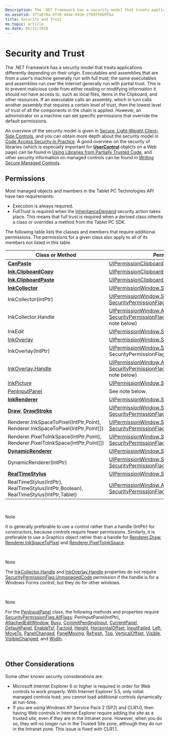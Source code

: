 ```yaml
---
Description: The .NET Framework has a security model that treats applications differently depending on their origin.
ms.assetid: 37fa870a-6f38-44ae-943e-27697f6b9fba
title: Security and Trust
ms.topic: article
ms.date: 05/31/2018
---
```


# Security and Trust

The .NET Framework has a security model that treats applications differently depending on their origin. Executables and assemblies that are from a user's machine generally run with full trust; the same executables and assemblies run over the Internet generally run with partial trust. This is to prevent malicious code from either reading or modifying information it should not have access to, such as local files, items in the Clipboard, and other resources. If an executable calls an assembly, which in turn calls another assembly that requires a certain level of trust, then the lowest level of trust of all the components in the chain is applied. However, an administrator on a machine can set specific permissions that override the default permissions.

An overview of the security model is given in [Secure, Light-Weight Client-Side Controls](https://msdn.microsoft.com/magazine/cc301932.aspx), and you can obtain more depth about the security model in [Code Access Security in Practice](https://docs.microsoft.com/previous-versions/msp-n-p/ff648663(v=pandp.10)). A good overview on the security of libraries (which is especially important for [**UserControl**](https://msdn.microsoft.com/library/BR227647(v=Win.10).aspx) objects on a Web page) can be found in [Using Libraries from Partially Trusted Code](https://msdn.microsoft.com/library/default.asp?url=/library/cpguide/html/cpconusinglibrariesfrompartiallytrustedcode.asp), and other security information on managed controls can be found in [Writing Secure Managed Controls](https://msdn.microsoft.com/library/default.asp?url=/library/cpguide/html/cpconwritingsecuremanagedcontrols.asp?frame=true).

## Permissions

Most managed objects and members in the Tablet PC Technologies API have two requirements:

-   Execution is always required.
-   FullTrust is required when the [InheritanceDemand](https://msdn.microsoft.com/library/3scex4y1(v=VS.96).aspx) security action takes place. This means that full trust is required when a derived class inherits a class or overrides a method from the Tablet PC SDK.

The following table lists the classes and members that require additional permissions. The permissions for a given class also apply to all of its members not listed in this table.



| Class or Method                                                                       | Permissions                                                                                                                                                                                                    |
|---------------------------------------------------------------------------------------|----------------------------------------------------------------------------------------------------------------------------------------------------------------------------------------------------------------|
| [**CanPaste**](/windows/desktop/api/msinkaut/nf-msinkaut-iinkdisp-canpaste)                                                  | [UIPermissionClipboard.AllClipboard](https://msdn.microsoft.com/library/y173aaya(v=VS.90).aspx)<br/>                                                                                                           |
| [**Ink.ClipboardCopy**](/windows/desktop/api/msinkaut/nf-msinkaut-iinkdisp-clipboardcopy)                                    | [UIPermissionClipboard.OwnClipboard](https://msdn.microsoft.com/library/y173aaya(v=VS.90).aspx)<br/>                                                                                                           |
| [**Ink.ClipboardPaste**](/windows/desktop/api/msinkaut/nf-msinkaut-iinkdisp-clipboardpaste)                                  | [UIPermissionClipboard.AllClipboard](https://msdn.microsoft.com/library/y173aaya(v=VS.90).aspx)<br/>                                                                                                           |
| [**InkCollector**](inkcollector-class.md)                                            | [UIPermissionWindow.SafeTopLevelWindows](https://msdn.microsoft.com/library/twekyadz(v=VS.90).aspx)<br/>                                                                                                          |
| InkCollector(IntPtr)                                                                  | [UIPermissionWindow.SafeTopLevelWindows](https://msdn.microsoft.com/library/twekyadz(v=VS.90).aspx) and [SecurityPermissionFlag.UnmanagedCode](https://msdn.microsoft.com/library/xc5yzfbx(v=VS.96).aspx)<br/>         |
| InkCollector.Handle                                                                   | [UIPermissionWindow.AllWindows](https://msdn.microsoft.com/library/twekyadz(v=VS.90).aspx) and [SecurityPermissionFlag.UnmanagedCode](https://msdn.microsoft.com/library/xc5yzfbx(v=VS.96).aspx) (see note below)<br/> |
| InkEdit                                                                               | [UIPermissionWindow.SafeTopLevelWindows](https://msdn.microsoft.com/library/twekyadz(v=VS.90).aspx)<br/>                                                                                                          |
| [InkOverlay](https://msdn.microsoft.com/library/ms552322(v=VS.100).aspx)                                   | [UIPermissionWindow.SafeTopLevelWindows](https://msdn.microsoft.com/library/twekyadz(v=VS.90).aspx)<br/>                                                                                                          |
| InkOverlay(IntPtr)                                                                    | [UIPermissionWindow.SafeTopLevelWindows](https://msdn.microsoft.com/library/twekyadz(v=VS.90).aspx) and SecurityPermissionFlag.UnmanagedCode<br/>                                                                 |
| [InkOverlay.Handle](https://msdn.microsoft.com/library/ms833109(v=MSDN.10).aspx)                      | [UIPermissionWindow.AllWindows](https://msdn.microsoft.com/library/twekyadz(v=VS.90).aspx) and [SecurityPermissionFlag.UnmanagedCode](https://msdn.microsoft.com/library/xc5yzfbx(v=VS.96).aspx) (see note below)<br/> |
| [InkPicture](https://msdn.microsoft.com/library/Aa514604(v=MSDN.10).aspx)                                   | [UIPermissionWindow.SafeTopLevelWindows](https://msdn.microsoft.com/library/twekyadz(v=VS.90).aspx)<br/>                                                                                                          |
| [PenInputPanel](https://msdn.microsoft.com/library/Aa514041(v=MSDN.10).aspx)                             | See note below.<br/>                                                                                                                                                                                     |
| [**InkRenderer**](inkrenderer-class.md)                                              | [UIPermissionWindow.SafeTopLevelWindows](https://msdn.microsoft.com/library/twekyadz(v=VS.90).aspx)<br/>                                                                                                          |
| [**Draw**](/windows/desktop/api/msinkaut/nf-msinkaut-iinkrenderer-draw), [**DrawStroke**](/windows/desktop/api/msinkaut/nf-msinkaut-iinkrenderer-drawstroke)        | [UIPermissionWindow.SafeTopLevelWindows](https://msdn.microsoft.com/library/twekyadz(v=VS.90).aspx) and [SecurityPermissionFlag.UnmanagedCode](https://msdn.microsoft.com/library/xc5yzfbx(v=VS.96).aspx)<br/>         |
| Renderer.InkSpaceToPixel(IntPtr,Point), Renderer.InkSpaceToPixel(IntPtr,Point\[\])    | [UIPermissionWindow.SafeTopLevelWindows](https://msdn.microsoft.com/library/twekyadz(v=VS.90).aspx) and [SecurityPermissionFlag.UnmanagedCode](https://msdn.microsoft.com/library/xc5yzfbx(v=VS.96).aspx)<br/>         |
| Renderer.PixelToInkSpace(IntPtr,Point), Renderer.PixelToInkSpace(IntPtr,Point\[\])    | [UIPermissionWindow.SafeTopLevelWindows](https://msdn.microsoft.com/library/twekyadz(v=VS.90).aspx) and [SecurityPermissionFlag.UnmanagedCode](https://msdn.microsoft.com/library/xc5yzfbx(v=VS.96).aspx)<br/>         |
| [**DynamicRenderer**](https://msdn.microsoft.com/library/ms701168(v=VS.85).aspx)                                      | [UIPermissionWindow.SafeTopLevelWindows](https://msdn.microsoft.com/library/twekyadz(v=VS.90).aspx)<br/>                                                                                                          |
| DynamicRenderer(IntPtr)                                                               | [UIPermissionWindow.SafeTopLevelWindows](https://msdn.microsoft.com/library/twekyadz(v=VS.90).aspx) and [SecurityPermissionFlag.UnmanagedCode](https://msdn.microsoft.com/library/xc5yzfbx(v=VS.96).aspx)<br/>         |
| [**RealTimeStylus**](realtimestylus-class.md)                                        | [UIPermissionWindow.SafeTopLevelWindows](https://msdn.microsoft.com/library/twekyadz(v=VS.90).aspx)<br/>                                                                                                          |
| RealTimeStylus(IntPtr), RealTimeStylus(IntPtr,Boolean), RealTimeStylus(IntPtr,Tablet) | [UIPermissionWindow.AllWindows](https://msdn.microsoft.com/library/twekyadz(v=VS.90).aspx) and [SecurityPermissionFlag.UnmanagedCode](https://msdn.microsoft.com/library/xc5yzfbx(v=VS.96).aspx)<br/>                  |



 

> [!Note]  
> It is generally preferable to use a control rather than a handle (IntPtr) for constructors, because controls require fewer permissions. Similarly, it is preferable to use a Graphics object rather than a handle for [Renderer.Draw](https://msdn.microsoft.com/library/ms828488(v=MSDN.10).aspx), [Renderer.InkSpaceToPixel](https://msdn.microsoft.com/library/ms828495(v=MSDN.10).aspx) and [Renderer.PixelToInkSpace](https://msdn.microsoft.com/library/ms828505(v=MSDN.10).aspx).

 

> [!Note]  
> The [InkCollector.Handle](https://msdn.microsoft.com/library/ms836504(v=MSDN.10).aspx) and [InkOverlay.Handle](https://msdn.microsoft.com/library/ms833109(v=MSDN.10).aspx) properties do not require [SecurityPermissionFlag.UnmanagedCode](https://msdn.microsoft.com/library/xc5yzfbx(v=VS.96).aspx) permission if the handle is for a Windows Forms control, but they do for other windows.

 

> [!Note]  
> For the [PenInputPanel](https://msdn.microsoft.com/library/Aa514041(v=MSDN.10).aspx) class, the following methods and properties require [SecurityPermissionFlag.AllFlags](https://msdn.microsoft.com/library/xc5yzfbx(v=VS.96).aspx): PenInputPanel(IntPtr), [AttachedEditWindow](https://msdn.microsoft.com/library/ms582240(v=VS.90).aspx), [Busy](https://msdn.microsoft.com/library/ms571975(v=VS.90).aspx), [CommitPendingInput](https://msdn.microsoft.com/library/ms569650(v=VS.90).aspx), [CurrentPanel](https://msdn.microsoft.com/library/ms571976(v=VS.90).aspx), [DefaultPanel](https://msdn.microsoft.com/library/ms571977(v=VS.90).aspx), [EnableTsf](https://msdn.microsoft.com/library/ms569656(v=VS.90).aspx), [Factoid](https://msdn.microsoft.com/library/ms571978(v=VS.90).aspx), [Height](https://msdn.microsoft.com/library/ms571979(v=VS.90).aspx), [HorizontalOffset](https://msdn.microsoft.com/library/ms571980(v=VS.90).aspx), [InputFailed](https://msdn.microsoft.com/library/ms567738(v=VS.90).aspx), [Left](https://msdn.microsoft.com/library/ms571981(v=VS.90).aspx), [MoveTo](https://msdn.microsoft.com/library/ms569667(v=VS.90).aspx), [PanelChanged](https://msdn.microsoft.com/library/ms567741(v=VS.90).aspx), [PanelMoving](https://msdn.microsoft.com/library/ms567748(v=VS.90).aspx), [Refresh](https://msdn.microsoft.com/library/ms569778(v=VS.90).aspx), [Top](https://msdn.microsoft.com/library/ms571982(v=VS.90).aspx), [VerticalOffset](https://msdn.microsoft.com/library/ms571983(v=VS.90).aspx), [Visible](https://msdn.microsoft.com/library/ms571984(v=VS.90).aspx), [VisibleChanged](https://msdn.microsoft.com/library/ms567754(v=VS.90).aspx), and [Width](https://msdn.microsoft.com/library/ms571985(v=VS.90).aspx).

 

## Other Considerations

Some other known security considerations are:

-   Microsoft Internet Explorer 6 or higher is required in order for Web controls to work properly. With Internet Explorer 5.5, only initial managed controls load; you cannot load additional controls dynamically at run-time.
-   If you are using Windows XP Service Pack 2 (SP2) and CLR1.0, then having Web controls in Internet Explorer require adding the site as a trusted site, even if they are in the Intranet zone. However, when you do so, they will no longer run in the Trusted Site zone, although they do run in the Intranet zone. This issue is fixed with CLR1.1.

 

 




